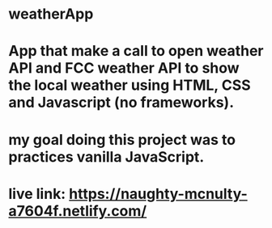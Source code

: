 # weatherApp

# App that make a call to open weather API and FCC weather API to show the local weather using HTML, CSS and Javascript (no frameworks).
# my goal doing this project was to practices vanilla JavaScript.

# live link: https://naughty-mcnulty-a7604f.netlify.com/
